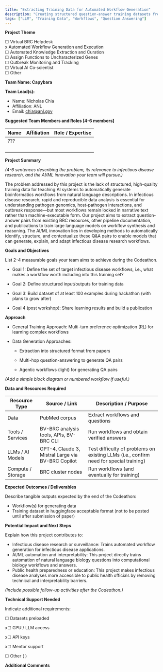 ```yaml
---
title: "Extracting Training Data for Automated Workflow Generation"
description: "Creating structured question-answer training datasets from BRC resources and publications to train LLMs for bioinformatics workflow generation"
tags: ["LLM", "Training Data", "Workflows", "Question Answering"]
---
```


**Project Theme**

☐ Virtual BRC Helpdesk  
x Automated Workflow Generation and Execution  
☐ Automated Knowledge Extraction and Curation  
☐ Assign Functions to Uncharacterized Genes  
☐ Outbreak Monitoring and Tracking  
☐ Virtual AI Co‑scientist  
☐ Other

**Team Name: Capybara**

**Team Lead(s):** 

* Name: Nicholas Chia  
* Affiliation: ANL  
* Email: chia@anl.gov

**Suggested Team Members and Roles \[4-6 members\]**

| Name | Affiliation | Role / Expertise |
| ----- | ----- | ----- |
| ??? |  |  |
|  |  |  |
|  |  |  |
|  |  |  |
|  |  |  |

**Project Summary**

*(4-6 sentences describing the problem, its relevance to infectious disease research, and the AI/ML innovation your team will pursue.)*

The problem addressed by this project is the lack of structured, high-quality training data for teaching AI systems to automatically generate bioinformatics workflows from natural language descriptions. In infectious disease research, rapid and reproducible data analysis is essential for understanding pathogen genomics, host-pathogen interactions, and outbreak response—but most workflows remain locked in narrative text rather than machine-executable form. Our project aims to extract question-answer pairs from existing BRC resources, other pipeline documentation, and publications to train large language models on workflow synthesis and reasoning. The AI/ML innovation lies in developing methods to automatically identify, structure, and contextualize these Q\&A pairs to enable models that can generate, explain, and adapt infectious disease research workflows.

**Goals and Objectives**

List 2–4 measurable goals your team aims to achieve during the Codeathon.

* Goal 1: Define the set of target infectious disease workflows, i.e., what makes a workflow worth including into this training set?  
* Goal 2: Define structured input/outputs for training data  
* Goal 3: Build dataset of at least 100 examples during hackathon (with plans to grow after)

* Goal 4 (post workshop): Share learning results and build a publication

**Approach**

* General Training Approach: Multi-turn preference optimization (RL) for learning complex workflows  
* Data Generation Approaches:

  * Extraction into structured format from papers

  * Multi-hop question-answering to generate QA pairs

  * Agentic workflows (light) for generating QA pairs

*(Add a simple block diagram or numbered workflow if useful.)*

**Data and Resources Required**

| Resource Type | Source / Link | Description / Purpose |
| ----- | ----- | ----- |
| Data | PubMed corpus | Extract workflows and questions |
| Tools / Services | BV-BRC analysis tools, APIs, BV-BRC CLI | Run workflows and obtain verified answers |
| LLMs / AI Models | GPT-4, Claude 3, Mistral Large via BV-BRC Copilot | Test difficulty of problems on existing LLMs (i.e., confirm need for special training) |
| Compute / Storage | BRC cluster nodes | Run workflows (and eventually for training) |

**Expected Outcomes / Deliverables**

Describe tangible outputs expected by the end of the Codeathon:

* Workflow(s) for generating data  
* Training dataset in huggingface acceptable format (not to be posted until after submission of paper)

**Potential Impact and Next Steps**

Explain how this project contributes to:

* Infectious disease research or surveillance: Trains automated workflow generation for infectious disease applications.  
* AI/ML automation and interpretability: This project directly trains automation of natural language biology questions into computational biology workflows and answers.  
* Public health preparedness or education: This project makes infectious disease analyses more accessible to public health officials by removing technical and interpretability barriers.

*(Include possible follow-up activities after the Codeathon.)*

**Technical Support Needed**

Indicate additional requirements:

☐ Datasets preloaded  

x☐ GPU / LLM access  

x☐ API keys  

x☐ Mentor support  

☐ Other ( )

**Additional Comments**

